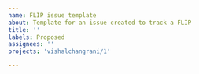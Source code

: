 ```yaml
---
name: FLIP issue template
about: Template for an issue created to track a FLIP
title: ''
labels: Proposed
assignees: ''
projects: 'vishalchangrani/1'

---
```



